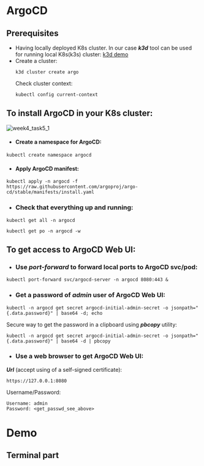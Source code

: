 # ArgoCD

## Prerequisites
- Having locally deployed K8s cluster. In our case ***k3d*** tool can be used for running local K8s(k3s) cluster:
[k3d demo](https://github.com/maxyko/AsciiArtify/blob/main/doc/Concept.md#%D0%B4%D0%B5%D0%BC%D0%BE%D0%BD%D1%81%D1%82%D1%80%D0%B0%D1%86%D1%96%D1%8F)
- Create a cluster:
  ```
  k3d cluster create argo
  ```
  Check cluster context:
  ```
  kubectl config current-context
  ```

## To install ArgoCD in your K8s cluster:

![week4_task5_1](../.data/week4_task5_1.gif)

- #### Create a namespace for ArgoCD:
```
kubectl create namespace argocd
```

- #### Apply ArgoCD manifest:
```
kubectl apply -n argocd -f https://raw.githubusercontent.com/argoproj/argo-cd/stable/manifests/install.yaml
```

- ### Check that everything up and running:
```
kubectl get all -n argocd
```
```
kubectl get po -n argocd -w
```


## To get access to ArgoCD Web UI:

- ### Use ***port-forward*** to forward local ports to ArgoCD svc/pod:
```
kubectl port-forward svc/argocd-server -n argocd 8080:443 &
```

- ### Get a password of ***admin*** user of ArgoCD Web UI:
```
kubectl -n argocd get secret argocd-initial-admin-secret -o jsonpath="{.data.password}" | base64 -d; echo
```
Secure way to get the password in a clipboard using ***pbcopy*** utility:
```
kubectl -n argocd get secret argocd-initial-admin-secret -o jsonpath="{.data.password}" | base64 -d | pbcopy
```

- ### Use a web browser to get ArgoCD Web UI:
***Url*** (accept using of a self-signed certificate):
```
https://127.0.0.1:8080
```
Username/Password:
```
Username: admin
Password: <get_passwd_see_above>
```


# Demo

## Terminal part


